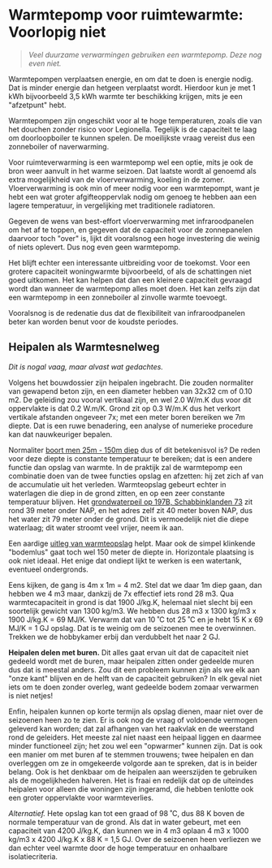 # Warmtepomp voor ruimtewarmte: Voorlopig niet

> *Veel duurzame verwarmingen gebruiken een warmtepomp.  Deze nog even niet.*

Warmtepompen verplaatsen energie, en om dat te doen is energie nodig.
Dat is minder energie dan hetgeen verplaatst wordt.  Hierdoor kun je
met 1 kWh bijvoorbeeld 3,5 kWh warmte ter beschikking krijgen, mits
je een "afzetpunt" hebt.

Warmtepompen zijn ongeschikt voor al te hoge temperaturen, zoals die
van het douchen zonder risico voor Legionella.  Tegelijk is de
capaciteit te laag om doorloopboiler te kunnen spelen.  De moeilijkste
vraag vereist dus een zonneboiler of naverwarming.

Voor ruimteverwarming is een warmtepomp wel een optie, mits je ook de
bron weer aanvult in het warme seizoen.  Dat laatste wordt al genoemd
als extra mogelijkheid van de vloerverwarming, koeling in de zomer.
Vloerverwarming is ook min of meer nodig voor een warmtepompt, want je
hebt een wat groter afgifteoppervlak nodig om genoeg te hebben aan een
lagere temperatuur, in vergelijking met traditionele radiatoren.

Gegeven de wens van best-effort vloerverwarming met infraroodpanelen
om het af te toppen, en gegeven dat de capaciteit voor de zonnepanelen
daarvoor toch "over" is, lijkt dit vooralsnog een hoge investering die
weinig of niets oplevert.  Dus nog even geen warmtepomp.

Het blijft echter een interessante uitbreiding voor de toekomst.  Voor
een grotere capaciteit woningwarmte bijvoorbeeld, of als de schattingen
niet goed uitkomen.  Het kan helpen dat dan een kleinere capaciteit
gevraagd wordt dan wanneer de warmtepomp alles moet doen.  Het kan zelfs
zijn dat een warmtepomp in een zonneboiler al zinvolle warmte toevoegt.

Vooralsnog is de redenatie dus dat de flexibiliteit van infraroodpanelen
beter kan worden benut voor de koudste periodes.


## Heipalen als Warmtesnelweg

*Dit is nogal vaag, maar alvast wat gedachtes.*

Volgens het bouwdossier zijn heipalen ingebracht.  Die zouden normaliter
van gewapend beton zijn, en een diameter hebben van 32x32 cm of 0.10 m2.
De geleiding zou vooral vertikaal zijn, en wel 2.0 W/m.K dus voor dit
oppervlakte is dat 0.2 W.m/K.  Grond zit op 0.3 W/m.K dus het verkort
vertikale afstanden ongeveer 7x; met een meter boren bereiken we 7m
diepte.  Dat is een ruwe benadering, een analyse of numerieke procedure
kan dat nauwkeuriger bepalen.

Normaliter [boort men 25m - 150m diep](https://www.verwarminginfo.nl/warmtepomp/grond-water-warmtepomp)
dus of dit betekenisvol is?  De reden voor deze diepte is constante
temperatuur te bereiken; dat is een andere functie dan opslag van
warmte.  In de praktijk zal de warmtepomp een combinatie doen van de
twee functies opslag en afzetten: hij zet zich af van de accumulatie
uit het verleden.  Warmteopslag gebeurt echter in waterlagen die diep
in de grond zitten, en op een zeer constante temperatuur blijven.
Het [grondwaterpeil op 197B, Schabbinklanden 73](https://grondwater.webscada.nl/twentswaternet/)
zit rond 39 meter onder NAP, en het adres zelf zit 40 meter boven NAP,
dus het water zit 79 meter onder de grond.  Dit is vermoedelijk niet
die diepe waterlaag; dit water stroomt veel vrijer, neem ik aan.

Een aardige [uitleg van warmteopslag](https://expertisecentrumwarmte.nl/themas/technische+oplossingen/techniekfactsheets+energiebronnen/factsheet+warmteopslag/default.aspx)
helpt.  Maar ook de simpel klinkende "bodemlus" gaat toch wel 150 meter
de diepte in.  Horizontale plaatsing is ook niet ideaal.  Het enige dat
ondiept lijkt te werken is een watertank, eventueel ondergronds.

Eens kijken, de gang is 4m x 1m = 4 m2.  Stel dat we daar 1m diep gaan,
dan hebben we 4 m3 maar, dankzij de 7x effectief iets rond 28 m3.  Qua
warmtecapaciteit in grond is dat 1900 J/kg.K, helemaal niet slecht bij
een soortelijk gewicht van 1300 kg/m3.  We hebben dus
28 m3 x 1300 kg/m3 x 1900 J/kg.K = 69 MJ/K.  Verwarm dat van 10 ˚C tot 25 ˚C
en je hebt 15 K x 69 MJ/K = 1 GJ opslag.  Dat is te weinig om de
seizoenen mee te overwinnen.  Trekken we de hobbykamer erbij dan verdubbelt
het naar 2 GJ.

**Heipalen delen met buren.**
Dit alles gaat ervan uit dat de capaciteit niet gedeeld wordt met de buren,
maar heipalen zitten onder gedeelde muren dus dat is meestal anders.
Zou dit een probleem kunnen zijn als we elk aan "onze kant" blijven en de
helft van de capaciteit gebruiken?  In elk geval niet iets om te doen zonder
overleg, want gedeelde bodem zomaar verwarmen is niet netjes!

Enfin, heipalen kunnen op korte termijn als opslag dienen, maar niet over
de seizoenen heen zo te zien.  Er is ook nog de vraag of voldoende vermogen
geleverd kan worden; dat zal afhangen van het raakvlak en de weerstand rond
de geleiders.  Het meeste zal niet naast een heipaal liggen en daarmee minder
functioneel zijn; het zou wel een "opwarmer" kunnen zijn.  Dat is ook een
manier om met buren af te stemmen trouwens; twee heipalen en dan overleggen
om ze in omgekeerde volgorde aan te spreken, dat is in beider belang.  Ook
is het denkbaar om de heipalen aan weerszijden te gebruiken als de
mogelijkheden halveren.  Het is fraai en redelijk dat op de uiteindes heipalen
voor alleen die woningen zijn ingeramd, die hebben tenlotte ook een groter
oppervlakte voor warmteverlies.

*Alternatief.*  Hete opslag kan tot een graad of 98 ˚C, dus 88 K boven de
normale temperatuur van de grond.  Als dat in water gebeurt, met een
capaciteit van 4200 J/kg.K, dan kunnen we in 4 m3 oplaan
4 m3 x 1000 kg/m3 x 4200 J/kg.K x 88 K = 1,5 GJ.  Over de seizoenen heen
verliezen we dan echter veel warmte door de hoge temperatuur en onhaalbare
isolatiecriteria.

